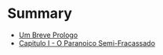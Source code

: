 # Summary

* [Um Breve Prologo](README.md)
* [Capitulo I - O Paranoico Semi-Fracassado](chapter1.md)

